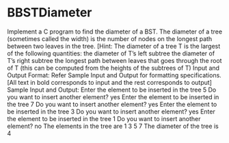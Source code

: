 # BBSTDiameter
Implement a C program to find the diameter of a BST.  The diameter of a tree (sometimes called the width) is the number of nodes on the longest path between two leaves in the tree.  [Hint:  The diameter of a tree T is the largest of the following quantities:  the diameter of T’s left subtree  the diameter of T’s right subtree  the longest path between leaves that goes through the root of T (this can be computed from the heights of the subtrees of T)     Input and Output Format:  Refer Sample Input and Output for formatting specifications.     [All text in bold corresponds to input and the rest corresponds to output]     Sample Input and Output:  Enter the element to be inserted in the tree  5  Do you want to insert another element?  yes  Enter the element to be inserted in the tree  7  Do you want to insert another element?  yes  Enter the element to be inserted in the tree  3  Do you want to insert another element?  yes  Enter the element to be inserted in the tree  1  Do you want to insert another element?  no  The elements in the tree are 1 3 5 7  The diameter of the tree is 4   
